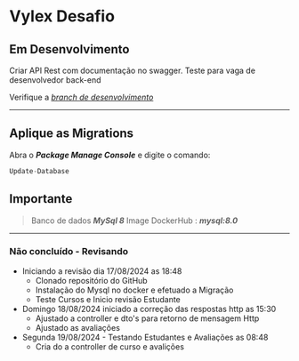 # Vylex Desafio
## Em Desenvolvimento

Criar API Rest com documentação no swagger.
Teste para vaga de desenvolvedor back-end

Verifique a *[branch de desenvolvimento](https://github.com/vladimirca2000/Vylex_Desafio/tree/Feature/Desafio/Vylex)*

---

## Aplique as Migrations

Abra o **_Package Manage Console_** e digite o comando:

``` csharp
Update-Database
```

## Importante
> Banco de dados **_MySql 8_**
> Image DockerHub : **_mysql:8.0_**


---
### Não concluído - Revisando

* Iniciando a revisão dia 17/08/2024 as 18:48
    * Clonado repositório do GitHub
    * Instalação do Mysql no docker e efetuado a Migração 
    * Teste Cursos e Inicio revisão Estudante
* Domingo 18/08/2024 iniciado a correção das respostas http as 15:30
    * Ajustado a controller e dto's para retorno de mensagem Http    
    * Ajustado as avaliações
* Segunda 19/08/2024 - Testando Estudantes e Avaliações as 08:48
    * Cria do a controller de curso e avalições

 





